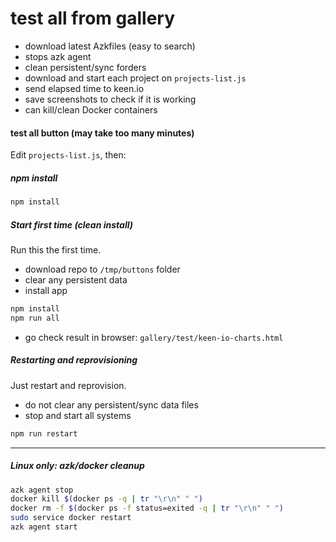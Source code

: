 # test all from gallery

- download latest Azkfiles (easy to search)
- stops azk agent
- clean persistent/sync forders
- download and start each project on `projects-list.js`
- send elapsed time to keen.io
- save screenshots to check if it is working
- can kill/clean Docker containers

#### test all button (may take too many minutes)

Edit `projects-list.js`, then:

##### npm install

```sh
npm install
```

##### Start first time (clean install)

Run this the first time.

- download repo to `/tmp/buttons` folder
- clear any persistent data
- install app

```sh
npm install
npm run all
```

- go check result in browser: `gallery/test/keen-io-charts.html`

##### Restarting and reprovisioning

Just restart and reprovision.

- do not clear any persistent/sync data files
- stop and start all systems

```sh
npm run restart
```

------------

##### Linux only: azk/docker cleanup

```sh
azk agent stop
docker kill $(docker ps -q | tr "\r\n" " ")
docker rm -f $(docker ps -f status=exited -q | tr "\r\n" " ")
sudo service docker restart
azk agent start
```
